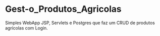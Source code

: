 # Gest-o_Produtos_Agricolas
Simples WebApp JSP, Servlets e Postgres que faz um CRUD de produtos agrícolas com Login.
